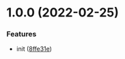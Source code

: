 # 1.0.0 (2022-02-25)


### Features

* init ([8ffe31e](https://github.com/TimoBechtel/stapigen-plugin-openapi/commit/8ffe31e8997d76ec460f2d86c880e47c4a764d70))
